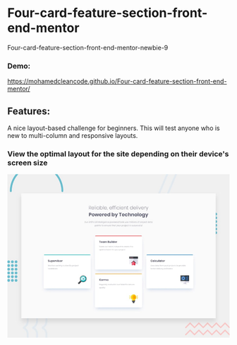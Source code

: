 # Four-card-feature-section-front-end-mentor

Four-card-feature-section-front-end-mentor-newbie-9

### Demo:
https://mohamedcleancode.github.io/Four-card-feature-section-front-end-mentor/

## Features:

A nice layout-based challenge for beginners. This will test anyone who is new to multi-column and responsive layouts.

### View the optimal layout for the site depending on their device's screen size

![Getting Started](./design/desktop-preview.jpg)